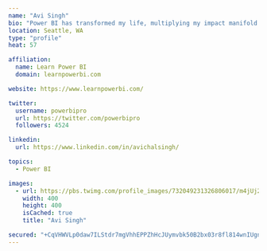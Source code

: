 ```yaml
---
name: "Avi Singh"
bio: "Power BI has transformed my life, multiplying my impact manifold. Now I am on a mission to spread the word and share the knowledge"
location: Seattle, WA
type: "profile"
heat: 57

affiliation:
  name: Learn Power BI
  domain: learnpowerbi.com

website: https://www.learnpowerbi.com/

twitter:
  username: powerbipro
  url: https://twitter.com/powerbipro
  followers: 4524

linkedin:
  url: https://www.linkedin.com/in/avichalsingh/

topics:
  - Power BI

images:
  - url: https://pbs.twimg.com/profile_images/732049231326806017/m4jUj2Lu_400x400.jpg
    width: 400
    height: 400
    isCached: true
    title: "Avi Singh"

secured: "+CqVHWVLp0daw7ILStdr7mgVhhEPPZhHcJUymvbk50B2bx03r8fl814wnIUgndfc3rb4k+90YIyFjWfGPUcGCnHJzliHblDpA5QO8EeWxOQRbW10polZIjkVKxm7neWkwu5pk+FBBEDFG8Qmmtqgt4fsWy724gXlTn1kAu6LX0Bx+z3MhVbqeDCQLZW50T7HmIvxbodrTkGGKk1ADQsFsdl4EwT0iouaGboaBBCkybX1NCDTTfqZjB0tG0LJIUfRKN8dQ7YZKp0+q8j3c65z3quQjoc3Xr+GHseapIh6D2xb0jl+aaXHoXM/jqSPWsUVzELdAscoaO//CNmQEjAlfJPzHKZJEDS0uk5o6W5Wm1wnZ4tjG04BFVAOQMyno1TzLEqRmCQhxyh5vnThZnzl/rssQFXLCX6UcWyceCFJtkE=;Zhy4ZYAM5IsfXBrgXI13BQ=="
---
```


